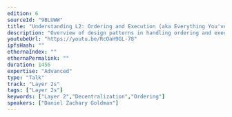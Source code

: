 ```yaml
---
edition: 6
sourceId: "9BLUWW"
title: "Understanding L2: Ordering and Execution (aka Everything You've Always Wanted to Know About Sequencers But Were Afraid To Ask)"
description: "Overview of design patterns in handling ordering and execution; will cover separation of roles between sequencers and validators, tradeoffs in different ways handing execution & ordering, current approaches — i.e., what various L2 rollups are doing in production, what is and isn't possible in principle."
youtubeUrl: "https://youtu.be/RcOaH9GL-78"
ipfsHash: ""
ethernaIndex: ""
ethernaPermalink: ""
duration: 1456
expertise: "Advanced"
type: "Talk"
track: "Layer 2s"
tags: ["Layer 2s"]
keywords: ["Layer 2","Decentralization","Ordering"]
speakers: ["Daniel Zachary Goldman"]
---
```

